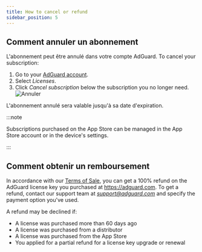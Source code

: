 ```yaml
---
title: How to cancel or refund
sidebar_position: 5
---
```


## Comment annuler un abonnement

L'abonnement peut être annulé dans votre compte AdGuard. To cancel your subscription:

 1. Go to your [AdGuard account](https://my.adguard.com/).
 1. Select *Licenses*.
 1. Click *Cancel subscription* below the subscription you no longer need. ![Annuler](https://cdn.adtidy.org/content/kb/ad_blocker/general/newaccount-cancel-sub.png)

 L'abonnement annulé sera valable jusqu'à sa date d'expiration.

:::note

Subscriptions purchased on the App Store can be managed in the App Store account or in the device's settings.

:::

## Comment obtenir un remboursement

In accordance with our [Terms of Sale](https://adguard.com/terms-of-sale.html), you can get a 100% refund on the AdGuard license key you purchased at https://adguard.com. To get a refund, contact our support team at *support@adguard.com* and specify the payment option you've used.

A refund may be declined if:

- A license was purchased more than 60 days ago
- A license was purchased from a distributor
- A license was purchased from the App Store
- You applied for a partial refund for a license key upgrade or renewal
